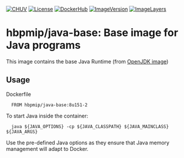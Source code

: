 [![CHUV](https://img.shields.io/badge/CHUV-LREN-AF4C64.svg)](https://www.unil.ch/lren/en/home.html) [![License](https://img.shields.io/badge/license-Apache--2.0-blue.svg)](https://github.com/LREN-CHUV/java-base-docker-images/blob/master/LICENSE) [![DockerHub](https://img.shields.io/badge/docker-hbpmip%2Fjava--base-008bb8.svg)](https://hub.docker.com/r/hbpmip/java-base/) [![ImageVersion](https://images.microbadger.com/badges/version/hbpmip/java-base.svg)](https://hub.docker.com/r/hbpmip/java-base/tags "hbpmip/java-base image tags") [![ImageLayers](https://images.microbadger.com/badges/image/hbpmip/java-base.svg)](https://microbadger.com/#/images/hbpmip/java-base "hbpmip/java-base on microbadger")

# hbpmip/java-base: Base image for Java programs

This image contains the base Java Runtime (from [OpenJDK image](https://hub.docker.com/r/_/openjdk/))

## Usage

Dockerfile
```
  FROM hbpmip/java-base:8u151-2

```

To start Java inside the container:

```
  java ${JAVA_OPTIONS} -cp ${JAVA_CLASSPATH} ${JAVA_MAINCLASS} ${JAVA_ARGS}
```

Use the pre-defined Java options as they ensure that Java memory management will adapt to Docker.
